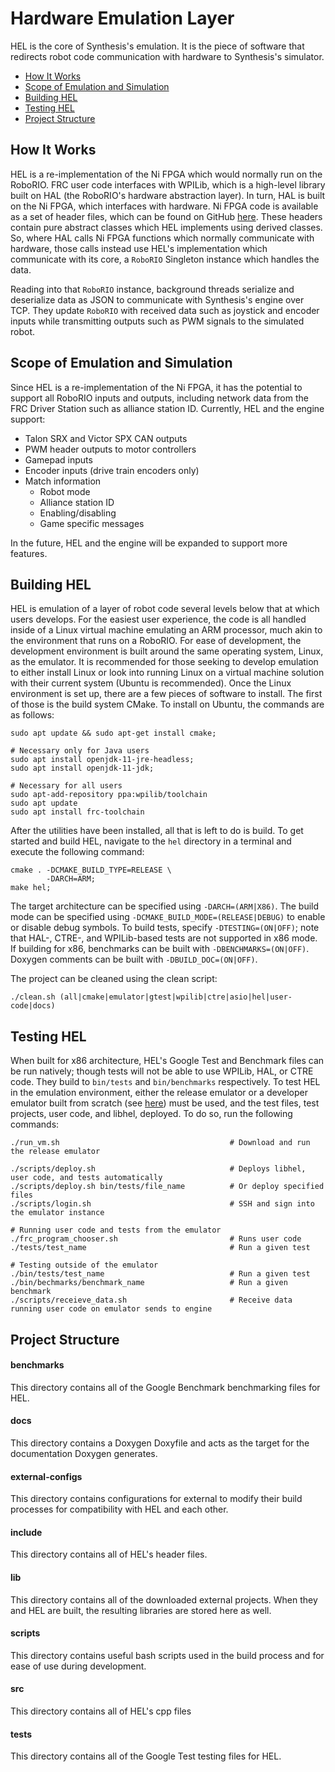 # Hardware Emulation Layer

HEL is the core of Synthesis's emulation. It is the piece of software that redirects robot code communication with hardware to Synthesis's simulator. 

* [How It Works](#how-it-works)
* [Scope of Emulation and Simulation](#scope-of-emulation-and-simulation)
* [Building HEL](#building-hel)
* [Testing HEL](#testing-hel)
* [Project Structure](#project-structure)

## How It Works

HEL is a re-implementation of the Ni FPGA which would normally run on the RoboRIO. FRC user code interfaces with WPILib, which is a high-level library built on HAL (the RoboRIO's hardware abstraction layer). In turn, HAL is built on the Ni FPGA, which interfaces with hardware. Ni FPGA code is available as a set of header files, which can be found on GitHub [here](https://github.com/wpilibsuite/ni-libraries). These headers contain pure abstract classes which HEL implements using derived classes. So, where HAL calls Ni FPGA functions which normally communicate with hardware, those calls instead use HEL's implementation which communicate with its core, a `RoboRIO` Singleton instance which handles the data. 

Reading into that `RoboRIO` instance, background threads serialize and deserialize data as JSON to communicate with Synthesis's engine over TCP. They update `RoboRIO` with received data such as joystick and encoder inputs while transmitting outputs such as PWM signals to the simulated robot. 

## Scope of Emulation and Simulation

Since HEL is a re-implementation of the Ni FPGA, it has the potential to support all RoboRIO inputs and outputs, including network data from the FRC Driver Station such as alliance station ID. Currently, HEL and the engine support: 
* Talon SRX and Victor SPX CAN outputs
* PWM header outputs to motor controllers
* Gamepad inputs
* Encoder inputs (drive train encoders only)
* Match information 
	* Robot mode
	* Alliance station ID
	* Enabling/disabling
	* Game specific messages

In the future, HEL and the engine will be expanded to support more features.

## Building HEL

HEL is emulation of a layer of robot code several levels below that at which users develops. For the easiest user experience, the code is all handled inside of a Linux virtual machine emulating an ARM processor, much akin to the environment that runs on a RoboRIO. For ease of development, the development environment is built around the same operating system, Linux, as the emulator. It is recommended for those seeking to develop emulation to either install Linux or look into running Linux on a virtual machine solution with their current system (Ubuntu is recommended). Once the Linux environment is set up, there are a few pieces of software to install. The first of those is the build system CMake. To install on Ubuntu, the commands are as follows:

```shell
sudo apt update && sudo apt-get install cmake;

# Necessary only for Java users
sudo apt install openjdk-11-jre-headless;
sudo apt install openjdk-11-jdk;

# Necessary for all users
sudo apt-add-repository ppa:wpilib/toolchain
sudo apt update 
sudo apt install frc-toolchain
```

After the utilities have been installed, all that is left to do is build. To get started and build HEL, navigate to the `hel` directory in a terminal and execute the following command:

```shell
cmake . -DCMAKE_BUILD_TYPE=RELEASE \
        -DARCH=ARM;
make hel;
```

The target architecture can be specified using `-DARCH=(ARM|X86)`. The build mode can be specified using `-DCMAKE_BUILD_MODE=(RELEASE|DEBUG)` to enable or disable debug symbols. To build tests, specify `-DTESTING=(ON|OFF)`; note that HAL-, CTRE-, and WPILib-based tests are not supported in x86 mode. If building for x86, benchmarks can be built with `-DBENCHMARKS=(ON|OFF)`. Doxygen comments can be built with `-DBUILD_DOC=(ON|OFF)`.

The project can be cleaned using the clean script:

```shell
./clean.sh (all|cmake|emulator|gtest|wpilib|ctre|asio|hel|user-code|docs)
```

## Testing HEL

When built for x86 architecture, HEL's Google Test and Benchmark files can be run natively; though tests will not be able to use WPILib, HAL, or CTRE code. They build to `bin/tests` and `bin/benchmarks` respectively. To test HEL in the emulation environment, either the release emulator or a developer emulator built from scratch (see [here](./../emulator-building.md "emulator-building.md")) must be used, and the test files, test projects, user code, and libhel, deployed. To do so, run the following commands:

```shell
./run_vm.sh                                      # Download and run the release emulator

./scripts/deploy.sh                              # Deploys libhel, user code, and tests automatically
./scripts/deploy.sh bin/tests/file_name          # Or deploy specified files
./scripts/login.sh                               # SSH and sign into the emulator instance

# Running user code and tests from the emulator
./frc_program_chooser.sh                         # Runs user code
./tests/test_name                                # Run a given test

# Testing outside of the emulator
./bin/tests/test_name                            # Run a given test
./bin/bechmarks/benchmark_name                   # Run a given benchmark
./scripts/receieve_data.sh                       # Receive data running user code on emulator sends to engine
```

## Project Structure

#### benchmarks
This directory contains all of the Google Benchmark benchmarking files for HEL.

#### docs
This directory contains a Doxygen Doxyfile and acts as the target for the documentation Doxygen generates.

#### external-configs
This directory contains configurations for external to modify their build processes for compatibility with HEL and each other. 

#### include
This directory contains all of HEL's header files.

#### lib
This directory contains all of the downloaded external projects. When they and HEL are built, the resulting libraries are stored here as well.

#### scripts
This directory contains useful bash scripts used in the build process and for ease of use during development.

#### src
This directory contains all of HEL's cpp files

#### tests
This directory contains all of the Google Test testing files for HEL.
